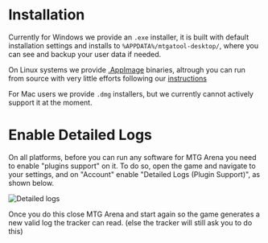 # Installation

Currently for Windows we provide an `.exe` installer, it is built with default installation settings and installs to `%APPDATA%/mtgatool-desktop/`, where you can see and backup your user data if needed.

On Linux systems we provide [.AppImage](https://appimage.org/) binaries, altrough you can run from source with very little efforts following our [instructions](https://github.com/Manuel-777/MTG-Arena-Tool/blob/master/CONTRIBUTING.md#running-from-source)

For Mac users we provide `.dmg` installers, but we currently cannot actively support it at the moment.

# Enable Detailed Logs

On all platforms, before you can run any software for MTG Arena you need to enable "plugins support" on it. To do so, open the game and navigate to your settings, and on "Account" enable "Detailed Logs (Plugin Support)", as shown below.

![Detailed logs](detailed-logs)

Once you do this close MTG Arena and start again so the game generates a new valid log the tracker can read. (else the tracker will still ask you to do this)

